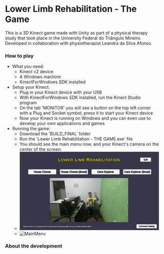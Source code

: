 # Lower Limb Rehabilitation - The Game
This is a 3D Kinect game made with Unity as part of a physical therapy study that took place in the University Federal do Triângulo Mineiro. Developed in collaboration with physiotherapist Leandra da Silva Afonso.

### How to play
+ What you need:
  - Kinect v2 device
  - A Windows machine
  - KinectForWindows SDK installed
+ Setup your Kinect:
  - Plug in your Kinect device with your USB
  - With KinectForWindows SDK installed, run the Kinect Studio program
  - On the tab 'MONITOR' you will see a button on the top left corner with a Plug and Socket symbol, press it to start your Kinect device
  - Now your Kinect is running on Windows and you can even use to develop your own applications and games
+ Running the game:
  - Download the 'BUILD_FINAL' folder
  - Run the 'Lower Limb Rehabilitation - THE GAME.exe' file
  - You should see the main menu now, and your Kinect's camera on the center of the screen:
  - ![MainMenu](https://github.com/KleberDotNet/LowerLimbRehabilitation/blob/main/images/mainmenu.png?raw=true)
  - ![MainMenu](https://github.com/KleberDotNet/LowerLimbRehabilitation/tree/main/images/mainmenu.png "Initial screen")

### About the development
